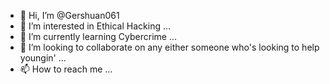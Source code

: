 - 👋 Hi, I’m @Gershuan061
- 👀 I’m interested in Ethical Hacking ...
- 🌱 I’m currently learning Cybercrime ...
- 💞️ I’m looking to collaborate on any either someone who's looking to help youngin' ...
- 📫 How to reach me ...

<!---
Gershuan061/Gershuan061 is a ✨ special ✨ repository because its `README.md` (this file) appears on your GitHub profile.
You can click the Preview link to take a look at your changes.
--->
